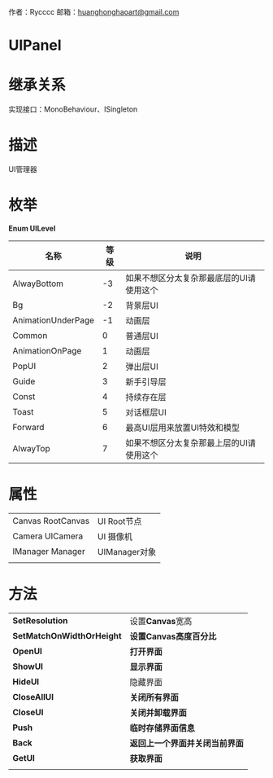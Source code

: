 作者：Rycccc     邮箱：huanghonghaoart@gmail.com

# UIPanel

# 继承关系

实现接口：MonoBehaviour、ISingleton

# 描述

UI管理器

# 枚举

**Enum UILevel**

| 名称               | 等级 | 说明                                     |
| ------------------ | ---- | ---------------------------------------- |
| AlwayBottom        | -3   | 如果不想区分太复杂那最底层的UI请使用这个 |
| Bg                 | -2   | 背景层UI                                 |
| AnimationUnderPage | -1   | 动画层                                   |
| Common             | 0    | 普通层UI                                 |
| AnimationOnPage    | 1    | 动画层                                   |
| PopUI              | 2    | 弹出层UI                                 |
| Guide              | 3    | 新手引导层                               |
| Const              | 4    | 持续存在层                               |
| Toast              | 5    | 对话框层UI                               |
| Forward            | 6    | 最高UI层用来放置UI特效和模型             |
| AlwayTop           | 7    | 如果不想区分太复杂那最上层的UI请使用这个 |

 

 # **属性**

|                   |               |
| ----------------- | ------------- |
| Canvas RootCanvas | UI Root节点   |
| Camera UICamera   | UI 摄像机     |
| IManager Manager  | UIManager对象 |
|                   |               |

# **方法**

|                             |                                  |
| --------------------------- | -------------------------------- |
| **SetResolution**           | 设置**Canvas**宽高               |
| **SetMatchOnWidthOrHeight** | **设置Canvas高度百分比**         |
| **OpenUI**                  | **打开界面**                     |
| **ShowUI**                  | **显示界面**                     |
| **HideUI**                  | 隐藏界面                         |
| **CloseAllUI**              | **关闭所有界面**                 |
| **CloseUI**                 | **关闭并卸载界面**               |
| **Push**                    | **临时存储界面信息**             |
| **Back**                    | **返回上一个界面并关闭当前界面** |
| **GetUI**                   | **获取界面**                     |
|                             |                                  |

